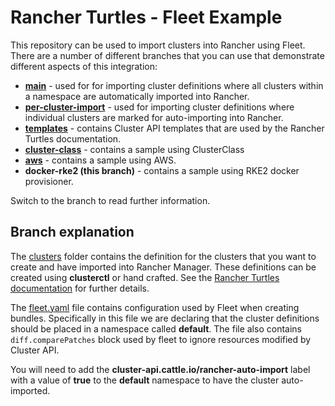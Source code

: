 # Rancher Turtles - Fleet Example

This repository can be used to import clusters into Rancher using Fleet. There are a number of different branches that you can use that demonstrate different aspects of this integration:

- **[main](https://github.com/rancher-sandbox/rancher-turtles-fleet-example/tree/main)** - used for for importing cluster definitions where all clusters within a namespace are automatically imported into Rancher.
- **[per-cluster-import](https://github.com/rancher-sandbox/rancher-turtles-fleet-example/tree/per-cluster-import)** - used for importing cluster definitions where individual clusters are marked for auto-importing into Rancher.
- **[templates](https://github.com/rancher-sandbox/rancher-turtles-fleet-example/tree/templates)** - contains Cluster API templates that are used by the Rancher Turtles documentation.
- **[cluster-class](https://github.com/rancher-sandbox/rancher-turtles-fleet-example/tree/clusterclass)** - contains a sample using ClusterClass
- **[aws](https://github.com/rancher-sandbox/rancher-turtles-fleet-example/tree/aws)** - contains a sample using AWS.
- **docker-rke2 (this branch)** - contains a sample using RKE2 docker provisioner.


Switch to the branch to read further information.

## Branch explanation

The [clusters](./clusters/) folder contains the definition for the clusters that you want to create and have imported into Rancher Manager. These definitions can be created using **clusterctl** or hand crafted. See the [Rancher Turtles documentation](https://rancher.github.io/turtles-docs/) for further details.

The [fleet.yaml](./clusters/fleet.yaml) file contains configuration used by Fleet when creating bundles. Specifically in this file we are declaring that the cluster definitions should be placed in a namespace called **default**. The file also contains `diff.comparePatches` block used by fleet to ignore resources modified by Cluster API.

You will need to add the **cluster-api.cattle.io/rancher-auto-import** label with a value of **true** to the **default** namespace to have the cluster auto-imported.
